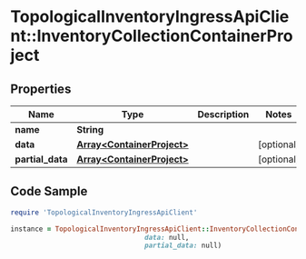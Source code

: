 # TopologicalInventoryIngressApiClient::InventoryCollectionContainerProject

## Properties

Name | Type | Description | Notes
------------ | ------------- | ------------- | -------------
**name** | **String** |  | 
**data** | [**Array&lt;ContainerProject&gt;**](ContainerProject.md) |  | [optional] 
**partial_data** | [**Array&lt;ContainerProject&gt;**](ContainerProject.md) |  | [optional] 

## Code Sample

```ruby
require 'TopologicalInventoryIngressApiClient'

instance = TopologicalInventoryIngressApiClient::InventoryCollectionContainerProject.new(name: null,
                                 data: null,
                                 partial_data: null)
```


